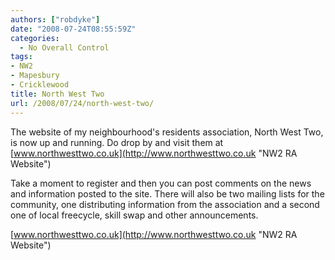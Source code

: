 ```yaml
---
authors: ["robdyke"]
date: "2008-07-24T08:55:59Z"
categories:
  - No Overall Control
tags:
- NW2
- Mapesbury
- Cricklewood
title: North West Two
url: /2008/07/24/north-west-two/
---
```

The website of my neighbourhood's residents association, North West Two, is now up and running. Do drop by and visit them at [www.northwesttwo.co.uk](http://www.northwesttwo.co.uk "NW2 RA Website")

Take a moment to register and then you can post comments on the news and information posted to the site. There will also be two mailing lists for the community, one distributing information from the association and a second one of local freecycle, skill swap and other announcements.

[www.northwesttwo.co.uk](http://www.northwesttwo.co.uk "NW2 RA Website")